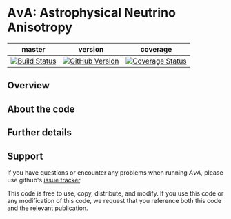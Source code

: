 A&#957;A: Astrophysical Neutrino Anisotropy
=
| master | version | coverage |
|:------:|:-------:|:--------:|
|[![Build Status](https://travis-ci.org/PeterDenton/AvA.svg?branch=master)](https://travis-ci.org/PeterDenton/AvA)|[![GitHub Version](https://badge.fury.io/gh/PeterDenton%2FAvA.svg)](http://badge.fury.io/gh/PeterDenton%2FAvA)|[![Coverage Status](https://coveralls.io/repos/github/PeterDenton/AvA/badge.svg?branch=master)](https://coveralls.io/github/PeterDenton/AvA?branch=master)

## Overview

## About the code

## Further details

## Support
If you have questions or encounter any problems when running *A&#957;A*, please use github's [issue tracker](https://github.com/PeterDenton/AvA/issues).

This code is free to use, copy, distribute, and modify.
If you use this code or any modification of this code, we request that you reference both this code and the relevant publication.
